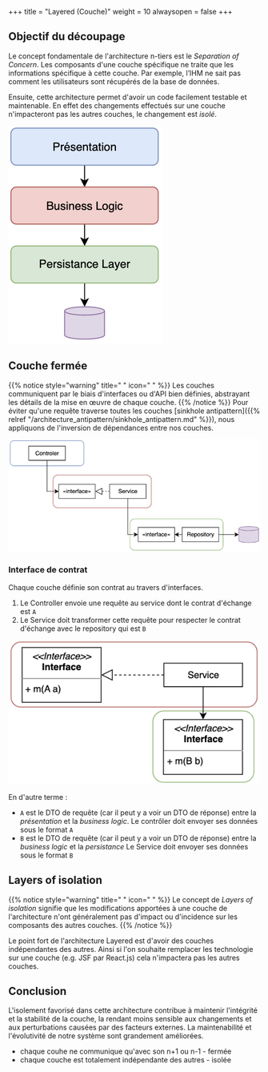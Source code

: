 +++
title = "Layered (Couche)"
weight = 10
alwaysopen = false
+++

## Objectif du découpage

Le concept fondamentale de l'architecture n-tiers est le _Separation of Concern_. Les composants d'une couche spécifique ne traite que les informations spécifique à cette couche. Par exemple, l’IHM ne sait pas comment les utilisateurs sont récupérés de la base de données.

Ensuite, cette architecture permet d'avoir un code facilement testable et maintenable. En effet des changements effectués sur une couche n'impacteront pas les autres couches, le changement est _isolé_.

![Alt text](images/n-tiers.png)

## Couche fermée

{{% notice style="warning" title=" " icon=" " %}}
Les couches communiquent par le biais d'interfaces ou d'API bien définies, abstrayant les détails de la mise en œuvre de chaque couche.
{{% /notice %}}
Pour éviter qu'une requête traverse toutes les couches [sinkhole antipattern]({{% relref "/architecture_antipattern/sinkhole_antipattern.md" %}}), nous appliquons de l'inversion de dépendances entre nos couches.

![Alt text](images/n-tiers-detailled.png)

### Interface de contrat

Chaque couche définie son contrat au travers d'interfaces.

1. Le Controller envoie une requête au service dont le contrat d'échange est `A`
2. Le Service doit transformer cette requête pour respecter le contrat d'échange avec le repository qui est `B`

![Alt text](images/ntiers-dto.png)

En d'autre terme :

- `A` est le DTO de requête (car il peut y a voir un DTO de réponse) entre la _présentation_ et la _business logic_. Le contrôler doit envoyer ses données sous le format `A`
- `B` est le DTO de requête (car il peut y a voir un DTO de réponse) entre la _business logic_ et la _persistance_ Le Service doit envoyer ses données sous le format `B`

## Layers of isolation

{{% notice style="warning" title=" " icon=" " %}}
Le concept de _Layers of isolation_ signifie que les modifications apportées à une couche de l'architecture n'ont généralement pas d'impact ou d'incidence sur les composants des autres couches.
{{% /notice %}}

Le point fort de l'architecture Layered est d'avoir des couches indépendantes des autres. Ainsi si l'on souhaite remplacer les technologie sur une couche (e.g. JSF par React.js) cela n'impactera pas les autres couches.

## Conclusion

L'isolement favorisé dans cette architecture contribue à maintenir l'intégrité et la stabilité de la couche, la rendant moins sensible aux changements et aux perturbations causées par des facteurs externes. La maintenabilité et l'évolutivité de notre système sont grandement améliorées.

- chaque couhe ne communique qu'avec son n+1 ou n-1 - fermée
- chaque couche est totalement indépendante des autres - isolée

